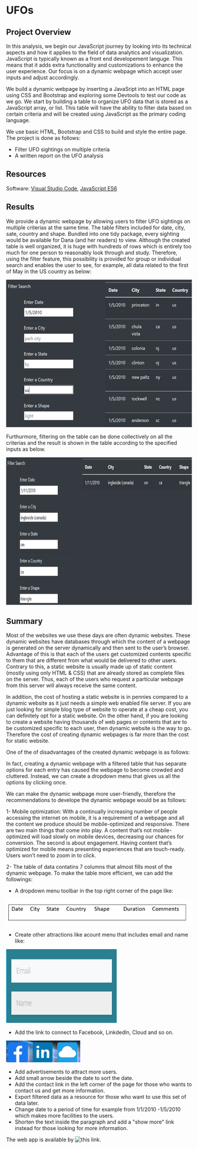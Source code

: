 # UFOs

## Project Overview
In this analysis, we begin our JavaScript journey by looking into its technical aspects and how it applies to the field of data analytics and visualization. 
JavaScript is typically known as a front end developement languge. This means that it adds extra functionality and customizations to enhance the user experience. 
Our focus is on a dynamic webpage which accept user inputs and adjust accordingly. 

We build a dynamic webpage by inserting a JavaSript into an HTML page using CSS and Bootstrap and exploring some Devtools to test our code as we go.
We start by building a table to organize UFO data that is stored as a JavaScript array, or list. This table will have the ability to filter data based on certain criteria and will be created using JavaScript as the primary coding language.

We use basic HTML, Bootstrap and CSS to build and style the entire page. 
The project is done as follows: 
   - Filter UFO sightings on multiple criteria
   - A written report on the UFO analysis 


## Resources
Software: [Visual Studio Code](https://code.visualstudio.com/), [JavaScript ES6](https://www.w3schools.com/Js/js_es6.asp)


## Results
We provide a dynamic webpage by allowing users to filter UFO sightings on multiple criterias at the same time. The table filters included for date, city, sate, country and shape. Bundled into one tidy package, every sighting would be available for Dana (and her readers) to view. Although the created table is well organized, it is huge 
with hundreds of rows which is entirely too much for one person to reasonably look through and study. Therefore, using the filter feature, this possibility is provided
for group or individual search and enables the user to see, for example, all data related to the first of May in the US country as below:









<img src="https://github.com/halmasieh/UFOs/blob/main/Images/1-May.PNG" width="600" height="400"  />






Furthurmore, filtering on the table can be done collectively on all the criterias and the result is shown in the table according to the specified inputs as below.



<img src="https://github.com/halmasieh/UFOs/blob/main/Images/all_filters.PNG" width="600" height="400"  />





## Summary
Most of the websites we use these days are often dynamic websites. These dynamic websites have databases through which the content of a webpage is generated on the server dynamically and then sent to the user’s browser. Advantage of this is that each of the users get customized contents specific to them that are different from what would be delivered to other users. Contrary to this, a static website is usually made up of static content (mostly using only HTML & CSS) that are already stored as complete files on the server. Thus, each of the users who request a particular webpage from this server will always receive the same content. 

In addition, the cost of hosting a static website is in pennies compared to a dynamic website as it just needs a simple web enabled file server.
If you are just looking for simple blog type of website to operate at a cheap cost, you can definitely opt for a static website. On the other hand, if you are looking to create a website having thousands of web pages or contents that are to be customized specific to each user, then dynamic website is the way to go. Therefore the cost of creating dynamic webpages is far more than the cost for static website.

One of the of disadvantages of the created dynamic webpage is as follows:

In fact, creating a dynamic webpage with a filtered table that has separate options for each entry has caused the webpage to become crowded and cluttered. Instead, we can create a dropdown menu that gives us all the options by clicking once. 

We can make the dynamic webpage more user-friendly, therefore the recommendations to develope the dynamic webpage would be as follows:

1- Mobile optimization: With a continually increasing number of people accessing the internet on mobile, it is a requirement of a webpage  and all the content we produce should be mobile-optimized and responsive. There are two main things that come into play. A content that’s not mobile-optimized will load slowly on mobile devices, decreasing our chances for conversion. The second is about engagement. Having content that’s optimized for mobile means presenting experiences that are touch-ready. Users won’t need to zoom in to click.

2- The table of data contatins 7 columns that almost fills most of the dynamic webpage. To make the table more efficient, we can add the followings:
 
   - A dropdown menu toolbar in the top right corner of the page like:


![here](https://github.com/halmasieh/UFOs/blob/main/Images/toolbar.PNG)


   - Create other attractions like acount menu that includes email and name like: 


<img src="https://github.com/halmasieh/UFOs/blob/main/Images/Account.PNG" width="300" height="200"  />


   - Add the link to connect to Facebook, Linkdedln, Cloud and so on. 


![here](https://github.com/halmasieh/UFOs/blob/main/Images/facebook.PNG)


   - Add advertisements to attract more users.
   - Add small arrow beside the date to sort the date.
   - Add the contact link in the left corner of the page for those who wants to contact us and get more information.
   - Export filtered data as a resource for those who want to use this set of data later.
   - Change date to a period of time for example from 1/1/2010 -1/5/2010 which makes more facilities to the users.
   - Shorten the text inside the paragraph and add a "show more" link instead for those looking for more information.

   The web app is available by ![this link](https://halmasieh.github.io/UFOs/).
